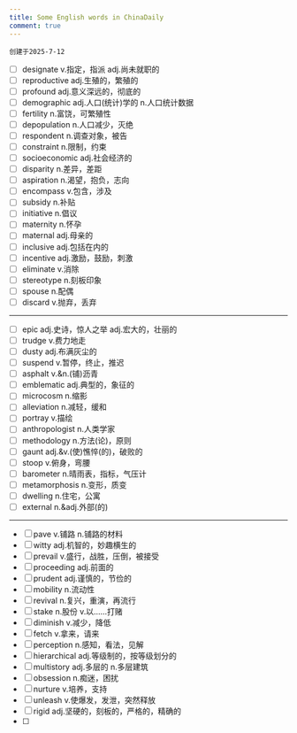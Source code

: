 ```yaml
---
title: Some English words in ChinaDaily
comment: true
---
```


`创建于2025-7-12`

- [ ] designate v.指定，指派 adj.尚未就职的
- [ ] reproductive adj.生殖的，繁殖的
- [ ] profound adj.意义深远的，彻底的
- [ ] demographic adj.人口(统计)学的 n.人口统计数据
- [ ] fertility n.富饶，可繁殖性
- [ ] depopulation n.人口减少，灭绝
- [ ] respondent n.调查对象，被告
- [ ] constraint n.限制，约束
- [ ] socioeconomic adj.社会经济的
- [ ] disparity n.差异，差距
- [ ] aspiration n.渴望，抱负，志向
- [ ] encompass v.包含，涉及
- [ ] subsidy n.补贴
- [ ] initiative n.倡议
- [ ] maternity n.怀孕
- [ ] maternal adj.母亲的
- [ ] inclusive adj.包括在内的
- [ ] incentive adj.激励，鼓励，刺激
- [ ] eliminate v.消除
- [ ] stereotype n.刻板印象
- [ ] spouse n.配偶
- [ ] discard v.抛弃，丢弃

---

- [ ] epic adj.史诗，惊人之举 adj.宏大的，壮丽的
- [ ] trudge v.费力地走
- [ ] dusty adj.布满灰尘的
- [ ] suspend v.暂停，终止，推迟
- [ ] asphalt v.&n.(铺)沥青
- [ ] emblematic adj.典型的，象征的
- [ ] microcosm n.缩影
- [ ] alleviation n.减轻，缓和
- [ ] portray v.描绘
- [ ] anthropologist n.人类学家
- [ ] methodology n.方法(论)，原则
- [ ] gaunt adj.&v.(使)憔悴(的)，破败的
- [ ] stoop v.俯身，弯腰
- [ ] barometer n.晴雨表，指标，气压计
- [ ] metamorphosis n.变形，质变
- [ ] dwelling n.住宅，公寓
- [ ] external n.&adj.外部(的)

---

- [ ] pave v.铺路 n.铺路的材料
- [ ] witty adj.机智的，妙趣横生的
- [ ] prevail v.盛行，战胜，压倒，被接受
- [ ] proceeding adj.前面的
- [ ] prudent adj.谨慎的，节俭的
- [ ] mobility n.流动性
- [ ] revival n.复兴，重演，再流行
- [ ] stake n.股份 v.以……打赌
- [ ] diminish v.减少，降低
- [ ] fetch v.拿来，请来
- [ ] perception n.感知，看法，见解
- [ ] hierarchical adj.等级制的，按等级划分的
- [ ] multistory adj.多层的 n.多层建筑
- [ ] obsession n.痴迷，困扰
- [ ] nurture v.培养，支持
- [ ] unleash v.使爆发，发泄，突然释放
- [ ] rigid adj.坚硬的，刻板的，严格的，精确的
- [ ] 